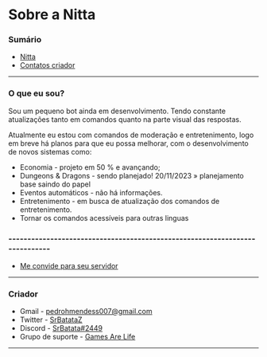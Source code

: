 # Sobre a Nitta

### Sumário

- [Nitta](#O-que-eu-sou)
- [Contatos criador](#Criador)

---

### O que eu sou?

Sou um pequeno bot ainda em desenvolvimento. Tendo constante atualizações tanto em comandos quanto na parte visual das respostas.

Atualmente eu estou com comandos de moderação e entretenimento, logo em breve há planos para que eu possa
melhorar, com o desenvolvimento de novos sistemas como:

- Economia - projeto em 50 % e avançando;
- Dungeons & Dragons - sendo planejado! 20/11/2023 » planejamento base saindo do papel
- Eventos automáticos - não há informações.
- Entretenimento - em busca de atualização dos comandos de entretenimento.
- Tornar os comandos acessíveis para outras linguas

### ----------------------------------------------------------------------------

- [Me convide para seu servidor](https://discord.com/api/oauth2/authorize?client_id=705547264537657465&permissions=8&scope=bot%20applications.commands)

---

### Criador

- Gmail - pedrohmendess007@gmail.com
- Twitter - [SrBatataZ](https://twitter.com/SrBatataZ)
- Discord - [SrBatata#2449](https://discordapp.com/users/691447707134328832)
- Grupo de suporte - [Games Are Life](https://discord.gg/euh75ek2nZ)

---
